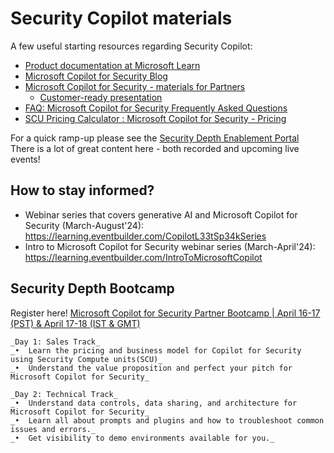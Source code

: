 # Security Copilot materials

A few useful starting resources regarding Security Copilot:

- [Product documentation at Microsoft Learn](https://learn.microsoft.com/en-us/security-copilot/)
- [Microsoft Copilot for Security Blog](https://techcommunity.microsoft.com/t5/microsoft-security-copilot-blog/bg-p/SecurityCopilotBlog)
- [Microsoft Copilot for Security - materials for Partners](https://securitypartners.transform.microsoft.com/security-copilot)
    - [Customer-ready presentation](https://securitypartners.transform.microsoft.com/download?assetname=assets%2Fsecurity-partner-portal%2FMicrosoft%20Copilot%20for%20Security%20Customer%20Pitch%20Deck_Final.pptx&download=1)
- [FAQ: Microsoft Copilot for Security Frequently Asked Questions](https://review.learn.microsoft.com/en-us/security-copilot/faq-security-copilot?branch=release-copilot-security-ga-april-mjcaparas)
- [SCU Pricing Calculator : Microsoft Copilot for Security - Pricing](https://azure.microsoft.com/en-us/pricing/details/microsoft-copilot-for-security/?cdn=disable)


For a quick ramp-up please see the [Security Depth Enablement Portal](https://vshow.on24.com/vshow/FY24_SDepth)  
There is a lot of great content here - both recorded and upcoming live events!

## How to stay informed?

- 	Webinar series that covers generative AI and Microsoft Copilot for Security (March-August'24): https://learning.eventbuilder.com/CopilotL33tSp34kSeries 
- 	Intro to Microsoft Copilot for Security webinar series (March-April'24): https://learning.eventbuilder.com/IntroToMicrosoftCopilot

## Security Depth Bootcamp

Register here! [Microsoft Copilot for Security Partner Bootcamp | April 16-17 (PST) & April 17-18 (IST & GMT)](https://aka.ms/AAly1yo)  


    _Day 1: Sales Track_  
    _•	Learn the pricing and business model for Copilot for Security using Security Compute units(SCU)_  
    _•	Understand the value proposition and perfect your pitch for Microsoft Copilot for Security_  
    
    _Day 2: Technical Track_  
    _•	Understand data controls, data sharing, and architecture for Microsoft Copilot for Security_  
    _•	Learn all about prompts and plugins and how to troubleshoot common issues and errors._  
    _•	Get visibility to demo environments available for you._  